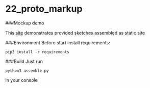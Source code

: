 # 22_proto_markup

###Mockup demo

This [site](https://rndviktor2devman.github.io/22_proto_markup/) demonstrates provided sketches assembled as static site

###Environment
Before start install requirements:
```
pip3 install -r requirements
```

###Build
Just run 
```
python3 assemble.py
```
in your console
